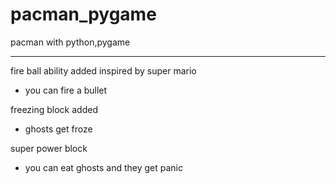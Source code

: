 # pacman_pygame
pacman with python,pygame

---------------------------
fire ball ability added inspired by super mario
- you can fire a bullet

freezing block added
- ghosts get froze

super power block
- you can eat ghosts and they get panic
